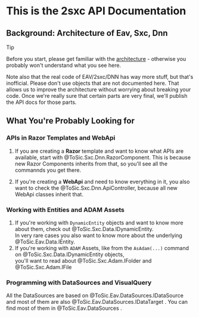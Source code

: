 # This is the **2sxc API Documentation**

## Background: Architecture of Eav, Sxc, Dnn

> [!TIP]
> Before you start, please get familiar with the [architecture](xref:Articles.Architecture) - otherwise you probably won't understand what you see here.

Note also that the real code of EAV/2sxc/DNN has way more stuff, but that's inofficial. 
Please don't use objects that are not documented here. 
That allows us to improve the architecture without worrying about breaking your code. 
Once we're really sure that certain parts are very final, we'll publish the API docs for those parts. 

## What You're Probably Looking for

### APIs in Razor Templates and WebApi

1. If you are creating a **Razor** template and want to know what APIs are available, start with @ToSic.Sxc.Dnn.RazorComponent. 
	This is because new Razor Components inherits from that, so you'll see all the commannds you get there. 

1. If you're creating a **WebApi** and need to know everything in it, you also want to check the @ToSic.Sxc.Dnn.ApiController, because all new WebApi classes inherit that. 

### Working with Entities and ADAM Assets

1. If you're working with `DynamicEntity` objects and want to know more about them, check out @ToSic.Sxc.Data.IDynamicEntity.  
	In very rare cases you also want to know more about the underlying @ToSic.Eav.Data.IEntity.
1. If you're working with `ADAM` Assets, like from the `AsAdam(...)` command on @ToSic.Sxc.Data.IDynamicEntity objects,  
	you'll want to read about @ToSic.Sxc.Adam.IFolder and @ToSic.Sxc.Adam.IFile

### Programming with DataSources and VisualQuery

All the DataSources are based on @ToSic.Eav.DataSources.IDataSource and most of them are also @ToSic.Eav.DataSources.IDataTarget . You can find most of them in @ToSic.Eav.DataSources . 

